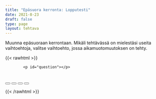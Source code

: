 ```yaml
---
title: "Epäsuora kerronta: Lopputesti"
date: 2021-8-23
draft: false
type: page
layout: tehtava
---
```


Muunna epäsuoraan kerrontaan. Mikäli tehtävässä on mielestäsi useita vaihtoehtoja, valitse vaihtoehto, jossa aikamuotomuutoksen on tehty.

{{< rawhtml >}}
<link rel="stylesheet" type="text/css" href="/css/monivalinta1.css"/>
<body>
<div id="quiz">

            <p id="question"></p>
 <br>
            <div class="buttons">
            <button id="btn0"><span id="choice0"></span></button> 
            <button id="btn1"><span id="choice1"></span></button>
	          <button id="btn2"><span id="choice2"></span></button> 
            <button id="btn3"><span id="choice3"></span></button>     
</div>
</div>

</body>

<script>

function Quiz(questions) {
  this.score = 0;
  this.questions = questions;
  this.questionIndex = 0;
}

Quiz.prototype.getQuestionIndex = function() {
  return this.questions[this.questionIndex];
}

Quiz.prototype.guess = function(answer) {
  if (this.getQuestionIndex().isCorrectAnswer(answer)) {
    this.score++;
  } else {
  displayFinalMessage();}

  this.questionIndex++;
}

Quiz.prototype.isEnded = function() {
  return this.questionIndex === this.questions.length;
}

function startOver() {
  location.reload(true);
}

function Question(text, choices, answer) {
  this.text = text;
  this.choices = choices;
  this.answer = answer;
}

Question.prototype.isCorrectAnswer = function(choice) {
  return this.answer === choice;
}

function populate() {
  if (quiz.isEnded()) {
    showScores();
  } else {
    // show question
    var element = document.getElementById("question");
    element.innerHTML = quiz.getQuestionIndex().text;

    // show options
    var choices = quiz.getQuestionIndex().choices;
    for (var i = 0; i < choices.length; i++) {
      var element = document.getElementById("choice" + i);
      element.innerHTML = choices[i];
      guess("btn" + i, choices[i]);
    }

    showProgress();
  }
}

function guess(id, guess) {
  var button = document.getElementById(id);
  button.onclick = function() {
    quiz.guess(guess);
    populate();
  }
}

function showProgress() {
  var currentQuestionNumber = quiz.questionIndex + 1;
  var element = document.getElementById("progress");
  element.innerHTML = "Question " + currentQuestionNumber + " of " + quiz.questions.length;
}

function showScores() {
  var gameOverHTML = "Aivan mahtavaa!!";
  gameOverHTML += "<br>Sait kaikki " + quiz.score + " kohtaa oikein!"
  var element = document.getElementById("quiz");
  element.innerHTML = gameOverHTML;
}

function displayFinalMessage() {
  $("#buttons").empty();
  $("#quiz").empty();
  $("#quiz").append('<div id="finalMessage">Oh dear!<br><br>Nyt meni väärin niin että heilahti.<br>Mutta ei se haittaa, kokeile uudestaan!</div>');
  $("#quiz").append('<button id="resetbutton">Takaisin alkuun</button>')
  document.getElementById("resetbutton").onclick = (startOver);
 }

// kysymykset tähän
var questions = [
  new Question('"He will come tomorrow."<br>He told me that he ________ the following day.', ['is coming', 'will come', 'would come', 'was coming'], 'would come'),
  new Question('"I have been there before"<br>She said she _______ there before.', ['was','had been','has been', 'were'], 'had been'),
  new Question('"My hobbies are taking all my time"<br>He mentioned that his hobbies ______ all his time.', ['are taking', 'was taking', 'were taking', 'had been taking'], 'were taking'),
  new Question('"I am flying to Kemi tomorrow"<br>She said she _______ to Kemi the following day.', ['are flying', 'were flying', 'was flying', 'have been flying'], 'was flying'),
  new Question('"We went there last year as well"<br>She also said they ______ there the previous year as well.', ['went', 'had been', 'had gone', 'were'], 'had gone'),
  new Question('She said, "Shall we begin?"<br>She asked _____________', ['should we begin?', 'shall we begin?', 'if we should begin.', 'if we shall begin.'], 'if we should begin.'),
  new Question('"Who are you?"<br>The officer asked ___________', ["who he was", "me who he was", "me who he was", "who I was"], "who I was"),
  new Question('"We saw the Snow Castle when we went to Kemi"<br>She told me she _____ the Snow Castle when she _____ to Kemi',  ["saw, went", "saw, had gone", "had seen, went", "had seen, had gone" ], "had seen, had gone"),
  new Question('"Why didn&apos;t you send me a postcard?"<br>He asked me why  _______ him a postcard.', ["didn't I send", "hadn't I sent", "I didn't send", "I hadn't sent" ], "I hadn't sent"),
  new Question('"I am going to school."<br>My brother says he ____________ to school.', ["went", "had gone", "was going", "is going" ], "is going"),
  new Question('"How long will it take to walk from Helsinki to Berlin?"<br>Johnny asked how long it ________ from Helsinki to Berlin.', ["takes", "will take", "would take", "took" ], "would take"),
  new Question('I told him __________ do it', ["don't", "to don't", "to not", "not to" ], "not to"),
  new Question('"Are you going to the party?"<br>He asked ___________ to the party', ["was I", "will I", "if I was going", "was I going" ], "if I was going"),
];

$('.reset').click(startOver);

var quiz = new Quiz(questions);

populate();
</script> 

{{< /rawhtml >}}


